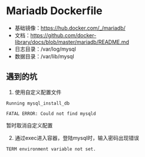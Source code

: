 # Mariadb Dockerfile

- 基础镜像：https://hub.docker.com/_/mariadb/
- 文档：https://github.com/docker-library/docs/blob/master/mariadb/README.md 
- 日志目录：/var/log/mysql
- 数据目录：/var/lib/mysql

## 遇到的坑

1. 使用自定义配置文件

```
Running mysql_install_db

FATAL ERROR: Could not find mysqld
```

暂时取消自定义配置

2. 通过exec进入容器，登陆mysql时，输入密码出现错误

```
TERM environment variable not set.
```


